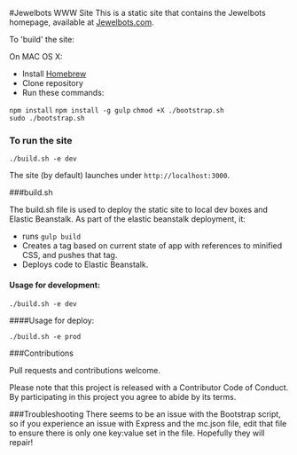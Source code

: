 #Jewelbots WWW Site
This is a static site that contains the Jewelbots homepage, available at [Jewelbots.com](http://jewelbots.com).

To 'build' the site:

On MAC OS X:
  - Install [Homebrew](http://brew.sh/)
  - Clone repository
  - Run these commands:

 `npm install`
 `npm install -g gulp`
`chmod +X ./bootstrap.sh`  
`sudo ./bootstrap.sh`

### To run the site

`./build.sh -e dev`

The site (by default) launches under `http://localhost:3000`.


###build.sh

The build.sh file is used to deploy the static site to local dev boxes and Elastic Beanstalk. As part of the elastic beanstalk deployment, it:
 - runs `gulp build`
 - Creates a tag based on current state of app with references to minified CSS, and pushes that tag.
 - Deploys code to Elastic Beanstalk.

#### Usage for development:

`./build.sh -e dev`

####Usage for deploy:

`./build.sh -e prod`

###Contributions

Pull requests and contributions welcome.

Please note that this project is released with a Contributor Code of Conduct. By participating in this project you agree to abide by its terms.

###Troubleshooting
There seems to be an issue with the Bootstrap script, so if you experience an issue with Express and the mc.json file, edit that file to ensure there is only one key:value set in the file. Hopefully they will repair! 


